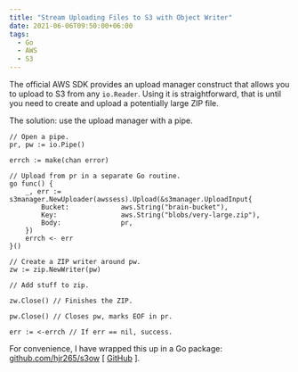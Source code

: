```yaml
---
title: "Stream Uploading Files to S3 with Object Writer"
date: 2021-06-06T09:50:00+06:00
tags:
  - Go
  - AWS
  - S3
---
```


The official AWS SDK provides an upload manager construct that allows you to upload to S3 from any `io.Reader`. Using it is straightforward, that is until you need to create and upload a potentially large ZIP file.

The solution: use the upload manager with a pipe.

```golang
// Open a pipe.
pr, pw := io.Pipe()

errch := make(chan error)

// Upload from pr in a separate Go routine.
go func() {
	_, err := s3manager.NewUploader(awssess).Upload(&s3manager.UploadInput{
		Bucket:             aws.String("brain-bucket"),
		Key:                aws.String("blobs/very-large.zip"),
		Body:               pr,
	})
	errch <- err
}()

// Create a ZIP writer around pw.
zw := zip.NewWriter(pw)

// Add stuff to zip.

zw.Close() // Finishes the ZIP.

pw.Close() // Closes pw, marks EOF in pr.

err := <-errch // If err == nil, success.
```

For convenience, I have wrapped this up in a Go package: [github.com/hjr265/s3ow](https://pkg.go.dev/github.com/hjr265/s3ow) [ [GitHub](https://github.com/hjr265/s3ow) ].
